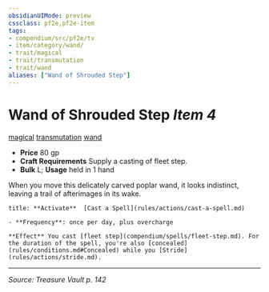 ```yaml
---
obsidianUIMode: preview
cssclass: pf2e,pf2e-item
tags:
- compendium/src/pf2e/tv
- item/category/wand/
- trait/magical
- trait/transmutation
- trait/wand
aliases: ["Wand of Shrouded Step"]
---
```

# Wand of Shrouded Step *Item 4*  
[magical](magical.md "Magical Item Trait")  [transmutation](transmutation.md "Transmutation School Trait")  [wand](wand.md "Wand Item Trait")  

- **Price** 80 gp
- **Craft Requirements** Supply a casting of fleet step.
- **Bulk** L; **Usage** held in 1 hand

When you move this delicately carved poplar wand, it looks indistinct, leaving a trail of afterimages in its wake.

```ad-embed-ability
title: **Activate**  [Cast a Spell](rules/actions/cast-a-spell.md)

- **Frequency**: once per day, plus overcharge

**Effect** You cast [fleet step](compendium/spells/fleet-step.md). For the duration of the spell, you're also [concealed](rules/conditions.md#Concealed) while you [Stride](rules/actions/stride.md).
```


---
*Source: Treasure Vault p. 142*